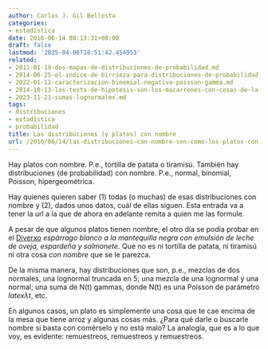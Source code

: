 ```yaml
---
author: Carlos J. Gil Bellosta
categories:
- estadística
date: 2016-06-14 08:13:31+00:00
draft: false
lastmod: '2025-04-06T18:51:42.454953'
related:
- 2011-01-19-dos-mapas-de-distribuciones-de-probabilidad.md
- 2014-06-25-el-indice-de-birrieza-para-distribuciones-de-probabilidad.md
- 2022-01-11-caracterizacion-binomial-negativa-poisson-gamma.md
- 2014-10-13-los-tests-de-hipotesis-son-los-macarrones-con-cosas-de-la-nevera.md
- 2023-11-21-sumas-lognormales.md
tags:
- distribuciones
- estadística
- probabilidad
title: Las distribuciones (y platos) con nombre
url: /2016/06/14/las-distribuciones-con-nombre-son-como-los-platos-con-nombre/
---
```


Hay platos con nombre. P.e., tortilla de patata o tiramisú. También hay distribuciones (de probabilidad) con nombre. P.e., normal, binomial, Poisson, hipergeométrica.

Hay quienes quieren saber (1) todas (o muchas) de esas distribuciones con nombre y (2), dados unos datos, cuál de ellas siguen. Esta entrada va a tener la url a la que de ahora en adelante remita a quien me las formule.

A pesar de que algunos platos tienen nombre, el otro día se podía probar en el [Diverxo](http://diverxo.com/) _espárrago blanco a la mantequilla negra con emulsión de leche de oveja, espardeña y salmonete_. Que no es ni tortilla de patata, ni tiramisú ni otra cosa _con nombre_ que se le parezca.

De la misma manera, hay distribuciones que son, p.e., mezclas de dos normales, una lognormal truncada en 5; una mezcla de una lognormal y una normal; una suma de N(t) gammas, donde N(t) es una Poisson de parámetro $latex \lambda t$, etc.

En algunos casos, un plato es simplemente una cosa que te cae encima de la mesa que tiene arroz y algunas cosas más. ¿Para qué darle o buscarle nombre si basta con comérselo y no está malo? La analogía, que es a lo que voy, es evidente: remuestreos, remuestreos y remuestreos.